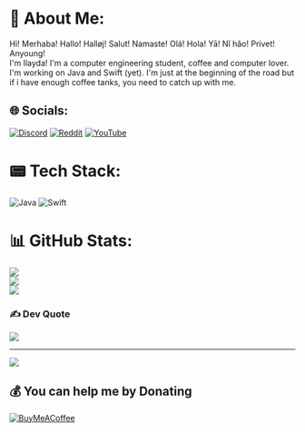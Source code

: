 # 💫 About Me:
Hi! Merhaba! Hallo! Halløj! Salut! Namaste! Olá! Hola! Yā! Nǐ hǎo! Privet! Anyoung!<br> I'm Ilayda! I'm a computer engineering student, coffee and computer lover. I'm working on Java and Swift (yet). I'm just at the beginning of the road but if i have enough coffee tanks, you need to catch up with me.


## 🌐 Socials:
[![Discord](https://img.shields.io/badge/Discord-%237289DA.svg?logo=discord&logoColor=white)](https://discord.gg/https://discord.gg/83ze7Bjf) [![Reddit](https://img.shields.io/badge/Reddit-%23FF4500.svg?logo=Reddit&logoColor=white)](https://reddit.com/user/furudtumme) [![YouTube](https://img.shields.io/badge/YouTube-%23FF0000.svg?logo=YouTube&logoColor=white)](https://youtube.com/@UCfENH-ZR8J_3ZsjQzmZsItg) 

# 📟 Tech Stack:
![Java](https://img.shields.io/badge/java-%23ED8B00.svg?style=plastic&logo=java&logoColor=white) ![Swift](https://img.shields.io/badge/swift-F54A2A?style=plastic&logo=swift&logoColor=white)
# 📊 GitHub Stats:
![](https://github-readme-stats.vercel.app/api?username=furudtumme&theme=blue-green&hide_border=false&include_all_commits=false&count_private=false)<br/>
![](https://github-readme-streak-stats.herokuapp.com/?user=furudtumme&theme=blue-green&hide_border=false)<br/>
![](https://github-readme-stats.vercel.app/api/top-langs/?username=furudtumme&theme=blue-green&hide_border=false&include_all_commits=false&count_private=false&layout=compact)

### ✍️ Dev Quote
![](https://quotes-github-readme.vercel.app/api?type=horizontal&theme=merko)

---
[![](https://visitcount.itsvg.in/api?id=furudtumme&icon=9&color=8)](https://visitcount.itsvg.in)

  ## 💰 You can help me by Donating
  [![BuyMeACoffee](https://img.shields.io/badg/Buy%20Me%20a%20Coffee-ffdd00?style=for-the-badge&logo=buy-me-a-coffee&logoColor=black)](https://buymeacoffee.com/furudtumme) 


